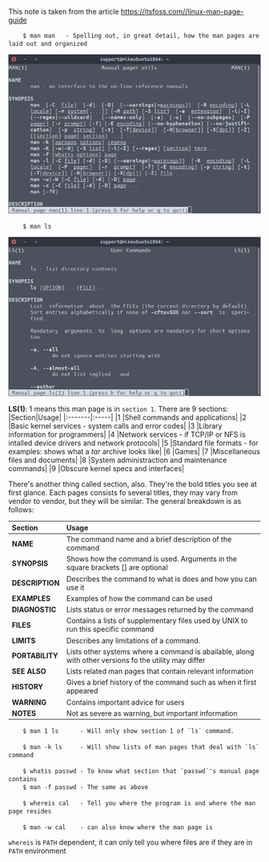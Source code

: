 This note is taken from the article https://itsfoss.com//linux-man-page-guide

        $ man man   - Spelling out, in great detail, how the man pages are laid out and organized
<p align="center">
    <img src="pictures/man_man.png" />
</p>


        $ man ls

<p align="center">
    <img src="pictures/ls_man.png" />
</p>

**LS(1)**: 1 means this man page is in `section 1`. There are 9 sections:
|Section|Usage|
|:-------|:-----|
|1       |Shell commands and applications|
|2       |Basic kernel services - system calls and error codes|
|3       |Library information for programmers|
|4       |Network services - if TCP/IP or NFS is intalled device drivers and network protocols|
|5       |Standard file formats - for examples: shows what a *tar* archive looks like|
|6       |Games|
|7       |Miscellaneous files and documents|
|8       |System administraction and maintenance commands|
|9       |Obscure kernel specs and interfaces|


There's another thing called section, also. They're the bold titles you see at first glance. Each pages consists fo several titles, they may vary from vendor to vendor, but they will be similar. The general breakdown is as follows:

|Section|Usage|
|:-------|:-----|
|**NAME**|The command name and a brief description of the command|
|**SYNOPSIS**|Shows how the command is used. Arguments in the square brackets [] are optional|
|**DESCRIPTION**|Describes the command to what is does and how you can use it|
|**EXAMPLES**|Examples of how the command can be used|
|**DIAGNOSTIC**|Lists status or error messages returned by the command|
|**FILES**|Contains a lists of supplementary files used by UNIX to run this specific command|
|**LIMITS**|Describes any limitations of a command.|
|**PORTABILITY**|Lists other systems where a command is abailable, along with other versions fo the utility may differ|
|**SEE ALSO**|Lists related man pages that contain relevant information|
|**HISTORY**|Gives a brief history of the command such as when it first appeared|
|**WARNING**|Contains important advice for users|
|**NOTES**|Not as severe as warning, but important information|

        $ man 1 ls      - Will only show section 1 of `ls` command.

        $ man -k ls     - Will show lists of man pages that deal with `ls` command

        $ whatis passwd - To know what section that `passwd`'s manual page contains
        $ man -f passwd - The same as above

        $ whereis cal   - Tell you where the program is and where the man page resides

        $ man -w cal    - can also know where the man page is

`whereis` is `PATH` dependent, it can only tell you where files are if they are in `PATH` environment
